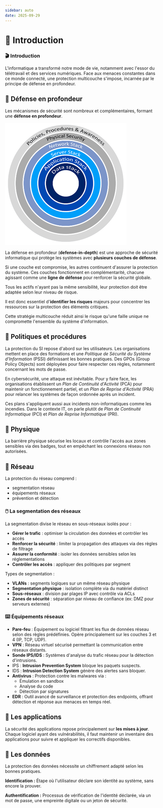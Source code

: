 ```yaml
---
sidebar: auto
date: 2025-09-29
---
```


# 🔎 Introduction
<ais />

### **🎬 Introduction**

L'informatique a transformé notre mode de vie, notamment avec l'essor du télétravail et des services numériques. Face aux menaces constantes dans ce monde connecté, une protection multicouche s'impose, incarnée par le principe de défense en profondeur.

## **🏰 Défense en profondeur**

Les mécanismes de sécurité sont nombreux et complémentaires, formant une **défense en profondeur**.

<img src="./img/layered-defense.png" width="400" height="400">

La défense en profondeur (**defense-in-depth**) est une approche de sécurité informatique qui protège les systèmes avec **plusieurs couches de défense**.

Si une couche est compromise, les autres continuent d'assurer la protection du système. Ces couches fonctionnent en complémentarité, chacune agissant comme une **ligne de défense** pour renforcer la sécurité globale.

Tous les actifs n'ayant pas la même sensibilité, leur protection doit être adaptée selon leur niveau de risque.

Il est donc essentiel d'**identifier les risques** majeurs pour concentrer les ressources sur la protection des éléments critiques.

Cette stratégie multicouche réduit ainsi le risque qu'une faille unique ne compromette l'ensemble du système d'information.

## **📗 Politiques et procédures**

La protection du SI repose d'abord sur les utilisateurs. Les organisations mettent en place des formations et une *Politique de Sécurité du Système d'Information* (PSSI) définissant les bonnes pratiques. Des GPOs (Group Policy Objects) sont déployées pour faire respecter ces règles, notamment concernant les mots de passe.

En cybersécurité, une attaque est inévitable. Pour y faire face, les organisations établissent un *Plan de Continuité d'Activité* (PCA) pour maintenir un fonctionnement partiel, et un *Plan de Reprise d'Activité* (PRA) pour relancer les systèmes de façon ordonnée après un incident.

Ces plans s'appliquent aussi aux incidents non-informatiques comme les incendies. Dans le contexte IT, on parle plutôt de *Plan de Continuité Informatique* (PCI) et *Plan de Reprise Informatique* (PRI).

## **💪 Physique**

La barrière physique sécurise les locaux et contrôle l'accès aux zones sensibles via des badges, tout en empêchant les connexions réseau non autorisées.

## **🛜 Réseau**

La protection du réseau comprend :

- segmentation réseau
- équipements réseaux
- prévention et détection

### **🖱️ La segmentation des réseaux**

La segmentation divise le réseau en sous-réseaux isolés pour :

- **Gérer le trafic** : optimiser la circulation des données et contrôler les accès
- **Renforcer la sécurité** : limiter la propagation des attaques via des règles de filtrage
- **Assurer la conformité** : isoler les données sensibles selon les réglementations
- **Contrôler les accès** : appliquer des politiques par segment

Types de segmentation :

- **VLANs** : segments logiques sur un même réseau physique
- **Segmentation physique** : isolation complète via du matériel distinct
- **Sous-réseaux** : division par plages IP avec contrôle via ACLs
- **Zones de sécurité** : séparation par niveau de confiance (ex: DMZ pour serveurs externes)

### **⌨️ Équipements réseaux**

- **Pare-feu** : Équipement ou logiciel filtrant les flux de données réseau selon des règles prédéfinies. Opère principalement sur les couches 3 et 4 (IP, TCP, UDP).
- **VPN** : Réseau virtuel sécurisé permettant la communication entre réseaux distants.
- **Sonde IPS/IDS** : Systèmes d'analyse du trafic réseau pour la détection d'intrusions.
- IPS : **Intrusion Prevention System** bloque les paquets suspects.
- IDS : **Intrusion Detection System** génère des alertes sans bloquer.
- **Antivirus** : Protection contre les malwares via :
    - Émulation en sandbox
    - Analyse du code
    - Détection par signatures
- **EDR** : Outil avancé de surveillance et protection des endpoints, offrant détection et réponse aux menaces en temps réel.

## **📀 Les applications**

La sécurité des applications repose principalement sur **les mises à jour**. Chaque logiciel ayant des vulnérabilités, il faut maintenir un inventaire des applications pour suivre et appliquer les correctifs disponibles.

## **💾 Les données**

La protection des données nécessite un chiffrement adapté selon les bonnes pratiques.

**Identification :** Étape où l'utilisateur déclare son identité au système, sans encore la prouver.

**Authentification :** Processus de vérification de l'identité déclarée, via un mot de passe, une empreinte digitale ou un jeton de sécurité.
